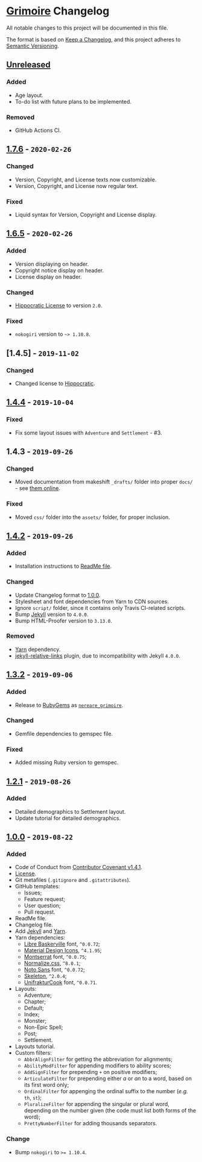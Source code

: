 # [Grimoire](https://github.com/Nereare/Grimoire) Changelog

All notable changes to this project will be documented in this file.

The format is based on [Keep a Changelog](https://keepachangelog.com/en/1.0.0/),
and this project adheres to [Semantic Versioning](https://semver.org/spec/v2.0.0.html).

## [Unreleased]

### Added
* Age layout.
* To-do list with future plans to be implemented.

### Removed
* GitHub Actions CI.

## [1.7.6] - `2020-02-26`

### Changed
* Version, Copyright, and License texts now customizable.
* Version, Copyright, and License now regular text.

### Fixed
* Liquid syntax for Version, Copyright and License display.

## [1.6.5] - `2020-02-26`

### Added
* Version displaying on header.
* Copyright notice display on header.
* License display on header.

### Changed
* [Hippocratic License](https://firstdonoharm.dev/) to version `2.0`.

### Fixed
* `nokogiri` version to `~> 1.10.8`.

## [1.4.5] - `2019-11-02`

### Changed
* Changed license to [Hippocratic](https://firstdonoharm.dev/).

## [1.4.4] - `2019-10-04`

### Fixed
* Fix some layout issues with `Adventure` and `Settlement` - #3.

## 1.4.3 - `2019-09-26`

### Changed
* Moved documentation from makeshift `_drafts/` folder into proper `docs/` - see [them online](https://nereare.github.io/Grimoire/).

### Fixed
* Moved `css/` folder into the `assets/` folder, for proper inclusion.

## [1.4.2] - `2019-09-26`

### Added
* Installation instructions to [ReadMe file](README.md).

### Changed
* Update Changelog format to [1.0.0](https://keepachangelog.com/en/1.0.0/).
* Stylesheet and font dependencies from Yarn to CDN sources.
* Ignore `script/` folder, since it contains only Travis CI-related scripts.
* Bump [Jekyll](https://jekyllrb.com/) version to `4.0.0`.
* Bump HTML-Proofer version to `3.13.0`.

### Removed
* [Yarn](https://yarnpkg.com/) dependency.
* [jekyll-relative-links](https://github.com/benbalter/jekyll-relative-links) plugin, due to incompatibility with Jekyll `4.0.0`.

## [1.3.2] - `2019-09-06`

### Added
* Release to [RubyGems](https://rubygems.org/) as [`nereare_grimoire`](https://rubygems.org/gems/nereare_grimoire).

### Changed
* Gemfile dependencies to gemspec file.

### Fixed
* Added missing Ruby version to gemspec.

## [1.2.1] - `2019-08-26`

### Added
* Detailed demographics to Settlement layout.
* Update tutorial for detailed demographics.

## [1.0.0] - `2019-08-22`

### Added
* Code of Conduct from [Contributor Covenant v1.4.1](https://www.contributor-covenant.org/).
* [License](LICENSE.md).
* Git metafiles (`.gitignore` and `.gitattributes`).
* GitHub templates:
  - Issues;
  - Feature request;
  - User question;
  - Pull request.
* ReadMe file.
* Changelog file.
* Add [Jekyll](https://jekyllrb.com/) and [Yarn](https://yarnpkg.com/).
* Yarn dependencies:
  - [Libre Baskerville](https://yarnpkg.com/en/package/typeface-libre-baskerville) font, `^0.0.72`;
  - [Material Design Icons](https://yarnpkg.com/en/package/@mdi/font), `^4.1.95`;
  - [Montserrat](https://yarnpkg.com/en/package/typeface-montserrat) font, `^0.0.75`;
  - [Normalize.css](https://yarnpkg.com/en/package/normalize.css), `^8.0.1`;
  - [Noto Sans](https://yarnpkg.com/en/package/typeface-noto-sans) font, `^0.0.72`;
  - [Skeleton](https://yarnpkg.com/en/package/getskeleton), `^2.0.4`;
  - [UnifrakturCook](https://yarnpkg.com/en/package/typeface-unifrakturcook) font, `^0.0.71`.
* Layouts:
  - Adventure;
  - Chapter;
  - Default;
  - Index;
  - Monster;
  - Non-Epic Spell;
  - Post;
  - Settlement.
* Layouts tutorial.
* Custom filters:
  - `AbbrAlignFilter` for getting the abbreviation for alignments;
  - `AbilityModFilter` for appending modifiers to ability scores;
  - `AddSignFilter` for prepending `+` on positive modifiers;
  - `ArticulateFilter` for prepending either *a* or *an* to a word, based on its first word only;
  - `OrdinalFilter` for appenging the ordinal suffix to the number (*e.g.* `th`, `st`);
  - `PluralizeFilter` for appending the singular or plural word, depending on the number given (the code must list both forms of the word);
  - `PrettyNumberFilter` for adding thousands separators.

### Change
* Bump `nokogiri` to `>= 1.10.4`.

[Unreleased]: https://github.com/Nereare/Grimoire/compare/1.7.6...HEAD
[1.7.6]: https://github.com/Nereare/Grimoire/compare/1.6.5...1.7.6
[1.6.5]: https://github.com/Nereare/Grimoire/compare/1.4.5...1.6.5
[1.4.4]: https://github.com/Nereare/Grimoire/compare/1.4.4...1.4.5
[1.4.4]: https://github.com/Nereare/Grimoire/compare/1.4.2...1.4.4
[1.4.2]: https://github.com/Nereare/Grimoire/compare/1.3.2...1.4.2
[1.3.2]: https://github.com/Nereare/Grimoire/compare/1.2.1...1.3.2
[1.2.1]: https://github.com/Nereare/Grimoire/compare/1.0.0...1.2.1
[1.0.0]: https://github.com/Nereare/Grimoire/releases/tag/1.0.0
